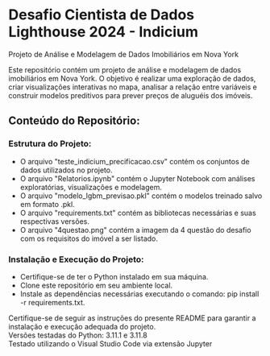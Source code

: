 # Desafio Cientista de Dados Lighthouse 2024 - Indicium
Projeto de Análise e Modelagem de Dados Imobiliários em Nova York

Este repositório contém um projeto de análise e modelagem de dados imobiliários em Nova York. O objetivo é realizar uma exploração de dados, criar visualizações interativas no mapa, analisar a relação entre variáveis e construir modelos preditivos para prever preços de aluguéis dos imóveis.

## Conteúdo do Repositório:

### Estrutura do Projeto:
- O arquivo "teste_indicium_precificacao.csv" contém os conjuntos de dados utilizados no projeto.
- O arquivo "Relatorios.ipynb" contém o Jupyter Notebook com análises exploratórias, visualizações e modelagem.
- O arquivo "modelo_lgbm_previsao.pkl" contém o modelos treinado salvo em formato .pkl.
- O arquivo "requirements.txt" contém as bibliotecas necessárias e suas respectivas versões.
- O arquivo "4questao.png" contém a imagem da 4 questão do desafio com os requisitos do imóvel a ser listado.

### Instalação e Execução do Projeto:
- Certifique-se de ter o Python instalado em sua máquina.
- Clone este repositório em seu ambiente local.
- Instale as dependências necessárias executando o comando: pip install -r requirements.txt.

Certifique-se de seguir as instruções do presente README para garantir a instalação e execução adequada do projeto. <br>
Versões testadas do Python: 3.11.1 e 3.11.8 <br>
Testado utilizando o Visual Studio Code via extensão Jupyter

